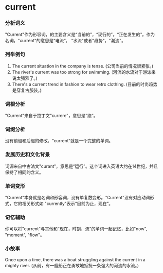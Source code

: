# current

### 分析词义

  

"Current"作为形容词，的主要含义是“当前的”，“现行的”，“正在发生的”。作为名词，"current"的意思是“电流”， "水流"或者"趋势"，"潮流"。

  

### 列举例句

  

1.  The current situation in the company is tense. (公司当前的情况很紧张。)
2.  The river's current was too strong for swimming. (河流的水流对于游泳来说太强烈了。)
3.  There's a current trend in fashion to wear retro clothing. (目前的时尚趋势是穿复古服装。)

  

### 词根分析

  

"Current"来自于拉丁文"currere"，意思是“跑”。

  

### 词缀分析

  

没有前缀和后缀的修改，"current"就是一个完整的单词。

  

### 发展历史和文化背景

  

词源来自中古法文"curant"，意思是“运行”。这个词进入英语大约在14世纪，并且保持了相同的含义。

  

### 单词变形

  

"Current"本身就是名词和形容词，没有单复数变形。"Current"没有对应动词形式，它的相关形式如 "currently"表示“目前为止，现在”。

  

### 记忆辅助

  

你可以将"current"与其他和“现在，时刻，流”的单词一起记忆，比如"now", "moment", "flow"。

  

### 小故事

  

Once upon a time, there was a boat struggling against the current in a mighty river. (从前，有一艘船正在勇敢地抵抗一条强大的河流的水流。)

